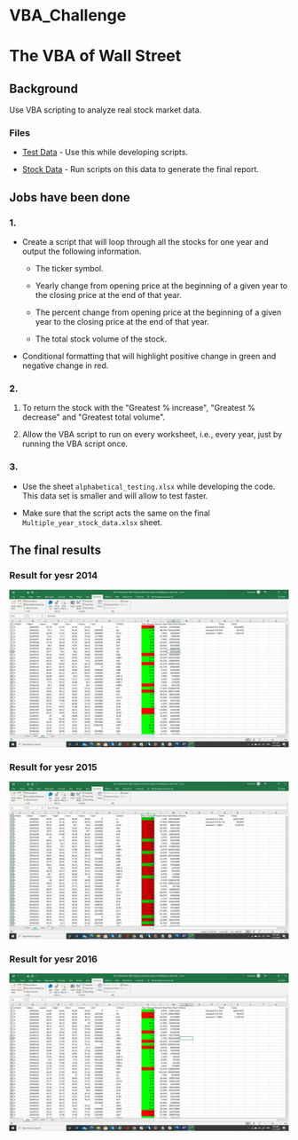 # VBA_Challenge
# The VBA of Wall Street

## Background

Use VBA scripting to analyze real stock market data. 

### Files

* [Test Data](Resources/alphabetical_testing.xlsx) - Use this while developing scripts.

* [Stock Data](Resources/Multiple_year_stock_data.xlsx) - Run scripts on this data to generate the final report.


## Jobs have been done

### 1.

* Create a script that will loop through all the stocks for one year and output the following information.

  * The ticker symbol.

  * Yearly change from opening price at the beginning of a given year to the closing price at the end of that year.

  * The percent change from opening price at the beginning of a given year to the closing price at the end of that year.

  * The total stock volume of the stock.

* Conditional formatting that will highlight positive change in green and negative change in red.


### 2.

1. To return the stock with the "Greatest % increase", "Greatest % decrease" and "Greatest total volume". 

2. Allow the VBA script to run on every worksheet, i.e., every year, just by running the VBA script once.

### 3.

* Use the sheet `alphabetical_testing.xlsx` while developing the code. This data set is smaller and will allow to test faster. 

* Make sure that the script acts the same on the final `Multiple_year_stock_data.xlsx` sheet. 


## The final results

### Result for yesr 2014

![Result 2014](images/screenshot2014.PNG)

### Result for yesr 2015

![Result 2015](images/screenshot2015.PNG)

### Result for yesr 2016

![Result 2016](images/screenshot2016.PNG)

